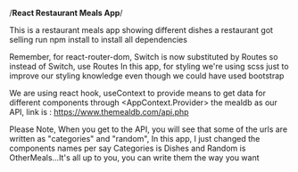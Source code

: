 /**React Restaurant Meals App**/

This is a restaurant meals app showing different dishes a restaurant got selling
run npm install to install all dependencies

Remember, for react-router-dom, Switch is now substituted by Routes so instead of Switch, use Routes
In this app, for styling we're using scss just to improve our styling knowledge even though we could have used bootstrap

We are using react hook, useContext to provide means to get data for different components through <AppContext.Provider> the mealdb as our API, link is : https://www.themealdb.com/api.php

Please Note, When you get to the API, you will see that some of the urls are written as "categories" and "random", In this app, I just changed the components names per say Categories is Dishes and Random is OtherMeals...It's all up to you, you can write them the way you want